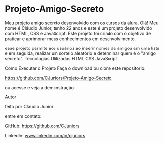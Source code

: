 # Projeto-Amigo-Secreto
Meu projeto amigo secreto desenvolvido com os cursos da alura,
Olá! Meu nome é Cláudio Junior, tenho 22 anos e este é um projeto desenvolvido com HTML, CSS e JavaScript.
Este projeto foi criado com o objetivo de praticar e aprimorar meus conhecimentos em desenvolvimento.

esse projeto permite aos usuários ao inserir nomes de amigos em uma lista e em seguida, realizar um sorteio aleatório e determinar quem é o "amigo secreto".
Tecnologias Utilizadas
HTML
CSS
JavaScript

Como Executar o Projeto
Faça o download ou clone este repositorio:

https://github.com/CJuniors/Projeto-Amigo-Secreto

ou acesse e veja a demonstração



Autor

feito por Claudio Junior

entre em contato:

GitHub: https://github.com/CJuniors

Linkedln: www.linkedin.com/in/cjuniors



